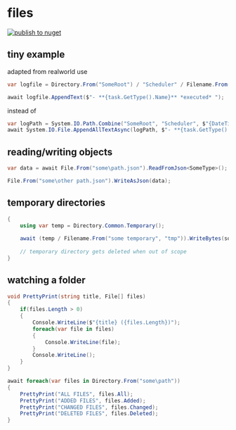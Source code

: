 # files

[![publish to nuget](https://github.com/conesoft/files/actions/workflows/publish.yml/badge.svg)](https://github.com/conesoft/files/actions/workflows/publish.yml)

## tiny example

adapted from realworld use
```csharp
var logfile = Directory.From("SomeRoot") / "Scheduler" / Filename.From(DateTime.Today.ToShortDateString(), "md");

await logfile.AppendText($"- **{task.GetType().Name}** *executed* ");
```

instead of
```csharp
var logPath = System.IO.Path.Combine("SomeRoot", "Scheduler", $"{DateTime.Today.ToShortDateString()}.md");
await System.IO.File.AppendAllTextAsync(logPath, $"- **{task.GetType().Name}** *executed* ");
```

## reading/writing objects
```csharp
var data = await File.From("some\path.json").ReadFromJson<SomeType>();

File.From("some\other path.json").WriteAsJson(data);
```

## temporary directories
```csharp
{
    using var temp = Directory.Common.Temporary();
    
    await (temp / Filename.From("some temporary", "tmp")).WriteBytes(somebytes);
    
    // temporary directory gets deleted when out of scope
}
```

## watching a folder
```csharp
void PrettyPrint(string title, File[] files)
{
    if(files.Length > 0)
    {
        Console.WriteLine($"{title} ({files.Length})");
        foreach(var file in files)
        {
            Console.WriteLine(file);
        }
        Console.WriteLine();
    }
}

await foreach(var files in Directory.From("some\path"))
{
    PrettyPrint("ALL FILES", files.All);
    PrettyPrint("ADDED FILES", files.Added);
    PrettyPrint("CHANGED FILES", files.Changed);
    PrettyPrint("DELETED FILES", files.Deleted);
}
```
